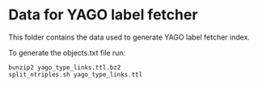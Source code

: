 # Data for YAGO label fetcher

This folder contains the data used to generate YAGO label fetcher index.

To generate the objects.txt file run:
```
bunzip2 yago_type_links.ttl.bz2
split_ntriples.sh yago_type_links.ttl
```
